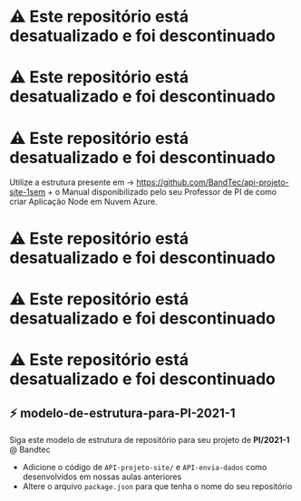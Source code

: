 # ⚠️ Este repositório está desatualizado e foi descontinuado
# ⚠️ Este repositório está desatualizado e foi descontinuado
# ⚠️ Este repositório está desatualizado e foi descontinuado

Utilize a estrutura presente em -> https://github.com/BandTec/api-projeto-site-1sem + o Manual disponibilizado pelo seu Professor de PI de como criar Aplicação Node em Nuvem Azure.

# ⚠️ Este repositório está desatualizado e foi descontinuado
# ⚠️ Este repositório está desatualizado e foi descontinuado
# ⚠️ Este repositório está desatualizado e foi descontinuado

## :zap: modelo-de-estrutura-para-PI-2021-1

Siga este modelo de estrutura de repositório para seu projeto de **PI/2021-1** @ Bandtec

- Adicione o código de <code>API-projeto-site/</code> e <code>API-envia-dados</code> como desenvolvidos em nossas aulas anteriores
- Altere o arquivo <code>package.json</code> para que tenha o nome do seu repositório
